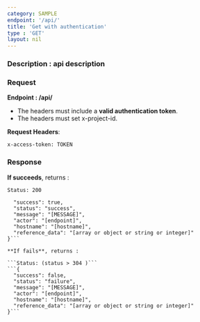 ```yaml
---
category: SAMPLE
endpoint: '/api/'
title: 'Get with authentication'
type : 'GET'
layout: nil
---
```

### **Description** : api description

### Request

**Endpoint : /api/** 

* The headers must include a **valid authentication token**.
* The headers must set x-project-id.

**Request Headers**: 

```x-project-id: PROJECT_ID 
x-access-token: TOKEN
```

### Response

**If succeeds**, returns : 

```Status: 200```
```{
  "success": true,
  "status": "success",
  "message": "[MESSAGE]",
  "actor": "[endpoint]",
  "hostname": "[hostname]",
  "reference_data": "[array or object or string or integer]"
}```

**If fails**, returns : 

```Status: (status > 304 )```
```{
  "success": false,
  "status": "failure",
  "message": "[MESSAGE]",
  "actor": "[endpoint]",
  "hostname": "[hostname]",
  "reference_data": "[array or object or string or integer]"
}```